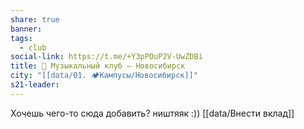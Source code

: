 ```yaml
---
share: true
banner: 
tags:
  - club
social-link: https://t.me/+Y3pPDuP2V-UwZDBi
title: 🎵 Музыкальный клуб – Новосибирск
city: "[[data/01. 🏕️Кампусы/Новосибирск]]"
s21-leader: 
---
```


Хочешь чего-то сюда добавить? ништяяк :))
[[data/Внести вклад]]